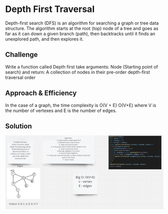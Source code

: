 # Depth First Traversal
Depth-first search (DFS) is an algorithm for searching a graph or tree data structure. The algorithm starts at the root (top) node of a tree and goes as far as it can down a given branch (path), then backtracks until it finds an unexplored path, and then explores it.

## Challenge
Write a function called Depth first take arguments: Node (Starting point of search) and return: A collection of nodes in their pre-order depth-first traversal order

## Approach & Efficiency
In the case of a graph, the time complexity is O(V + E)
O(V+E) where V is the number of vertexes and E is the number of edges.

## Solution
![](./assets/DFSwhiteBoard.png)
